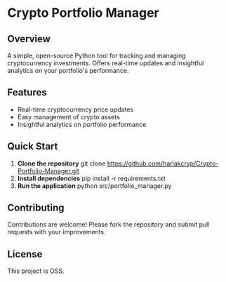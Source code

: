# Crypto Portfolio Manager

## Overview
A simple, open-source Python tool for tracking and managing cryptocurrency investments. Offers real-time updates and insightful analytics on your portfolio's performance.

## Features
- Real-time cryptocurrency price updates
- Easy management of crypto assets
- Insightful analytics on portfolio performance

## Quick Start
1. **Clone the repository**
git clone https://github.com/harlakcryp/Crypto-Portfolio-Manager.git
2. **Install dependencies**
pip install -r requirements.txt
3. **Run the application**
python src/portfolio_manager.py

## Contributing
Contributions are welcome! Please fork the repository and submit pull requests with your improvements.

## License
This project is OSS.
